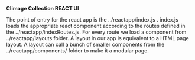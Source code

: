 
**Climage Collection REACT UI**

The point of entry for the react app is the ../reactapp/index.js . index.js loads
the appropriate react component according to the routes defined in the ../reactapp/indexRoutes.js. For every route we load a component from ../reactapp/layouts folder. A layout in our app is equivalent to a HTML page layout. A layout can call a bunch of smaller components from the ../reactapp/components/ folder to make it a modular page. 
